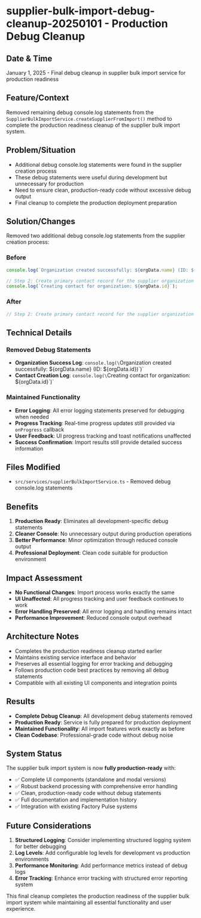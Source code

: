 # supplier-bulk-import-debug-cleanup-20250101 - Production Debug Cleanup

## Date & Time
January 1, 2025 - Final debug cleanup in supplier bulk import service for production readiness

## Feature/Context
Removed remaining debug console.log statements from the `SupplierBulkImportService.createSupplierFromImport()` method to complete the production readiness cleanup of the supplier bulk import system.

## Problem/Situation
- Additional debug console.log statements were found in the supplier creation process
- These debug statements were useful during development but unnecessary for production
- Need to ensure clean, production-ready code without excessive debug output
- Final cleanup to complete the production deployment preparation

## Solution/Changes
Removed two additional debug console.log statements from the supplier creation process:

### Before
```typescript
console.log(`Organization created successfully: ${orgData.name} (ID: ${orgData.id})`);

// Step 2: Create primary contact record for the supplier organization
console.log(`Creating contact for organization: ${orgData.id}`);
```

### After
```typescript
// Step 2: Create primary contact record for the supplier organization
```

## Technical Details

### Removed Debug Statements
- **Organization Success Log**: `console.log(\`Organization created successfully: ${orgData.name} (ID: ${orgData.id})\`)`
- **Contact Creation Log**: `console.log(\`Creating contact for organization: ${orgData.id}\`)`

### Maintained Functionality
- **Error Logging**: All error logging statements preserved for debugging when needed
- **Progress Tracking**: Real-time progress updates still provided via `onProgress` callback
- **User Feedback**: UI progress tracking and toast notifications unaffected
- **Success Confirmation**: Import results still provide detailed success information

## Files Modified
- `src/services/supplierBulkImportService.ts` - Removed debug console.log statements

## Benefits
1. **Production Ready**: Eliminates all development-specific debug statements
2. **Cleaner Console**: No unnecessary output during production operations
3. **Better Performance**: Minor optimization through reduced console output
4. **Professional Deployment**: Clean code suitable for production environment

## Impact Assessment
- **No Functional Changes**: Import process works exactly the same
- **UI Unaffected**: All progress tracking and user feedback continues to work
- **Error Handling Preserved**: All error logging and handling remains intact
- **Performance Improvement**: Reduced console output overhead

## Architecture Notes
- Completes the production readiness cleanup started earlier
- Maintains existing service interface and behavior
- Preserves all essential logging for error tracking and debugging
- Follows production code best practices by removing all debug statements
- Compatible with all existing UI components and integration points

## Results
- **Complete Debug Cleanup**: All development debug statements removed
- **Production Ready**: Service is fully prepared for production deployment
- **Maintained Functionality**: All import features work exactly as before
- **Clean Codebase**: Professional-grade code without debug noise

## System Status
The supplier bulk import system is now **fully production-ready** with:
- ✅ Complete UI components (standalone and modal versions)
- ✅ Robust backend processing with comprehensive error handling
- ✅ Clean, production-ready code without debug statements
- ✅ Full documentation and implementation history
- ✅ Integration with existing Factory Pulse systems

## Future Considerations
1. **Structured Logging**: Consider implementing structured logging system for better debugging
2. **Log Levels**: Add configurable log levels for development vs production environments
3. **Performance Monitoring**: Add performance metrics instead of debug logs
4. **Error Tracking**: Enhance error tracking with structured error reporting system

This final cleanup completes the production readiness of the supplier bulk import system while maintaining all essential functionality and user experience.